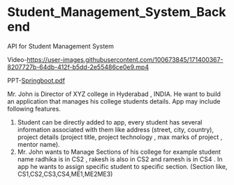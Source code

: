 # Student_Management_System_Backend
API for Student Management System

Video-https://user-images.githubusercontent.com/100673845/171400367-8207727b-64db-412f-b5dd-2e55486ce0e9.mp4

PPT-[Springboot.pdf](https://github.com/vatan09/Student_Management_System_Backend/files/8818447/Springboot.pdf)

Mr. John is Director of XYZ college in Hyderabad , INDIA.
He want to build an application that manages his college students details.
App may include following features.
1.	Student can be directly added to app, every student has several information associated with them like address (street, city, country), project details (project  title, project technology , max marks of project , mentor name).
2.	Mr. John wants to Manage Sections of his college for example student name radhika is in CS2 , rakesh is also in CS2 and ramesh is in CS4 . In app he wants to assign specific student to specific section.
(Section like, CS1,CS2,CS3,CS4,ME1,ME2ME3)



